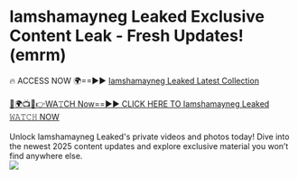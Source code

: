 # Iamshamayneg Leaked Exclusive Content Leak - Fresh Updates! (emrm)

🔥 ACCESS NOW 🌍==►► <a href="https://tinyurl.com/kvy9nzfs" rel="nofollow">Iamshamayneg Leaked Latest Collection</a>
<br><br>
[🔴🌍📺📱👉WA𝚃CH Now==►► CLICK HERE TO Iamshamayneg Leaked 𝚆𝙰𝚃𝙲𝙷 NOW](https://tinyurl.com/kvy9nzfs)
<br><br>
Unlock Iamshamayneg Leaked's private videos and photos today! Dive into the newest 2025 content updates and explore exclusive material you won’t find anywhere else.
<br>
<a href="https://tinyurl.com/kvy9nzfs" rel="nofollow" data-target="animated-image.originalLink"><img src="https://camo.githubusercontent.com/8a4f000d20f83aca3bf7ec5f350d767afa0574a8a352519fd8cfa583a6f93a33/68747470733a2f2f692e696d6775722e636f6d2f644a486b345a712e676966" data-canonical-src="https://i.imgur.com/dJHk4Zq.gif" style="max-width: 100%; display: inline-block;" data-target="animated-image.originalImage"></a>
<br>
